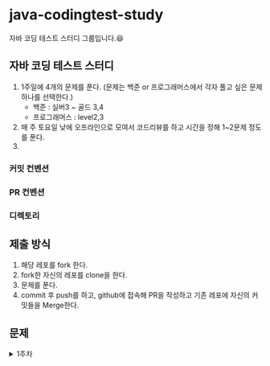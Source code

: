 # java-codingtest-study
자바 코딩 테스트 스터디 그룹입니다.😆


## 자바 코딩 테스트 스터디
1. 1주일에 4개의 문제를 푼다. (문제는 백준 or 프로그래머스에서 각자 풀고 싶은 문제 하나를 선택한다.)
   - 백준 : 실버3 ~ 골드 3,4
   - 프로그래머스 : level2,3
2. 매 주 토요일 낮에 오프라인으로 모여서 코드리뷰를 하고 시간을 정해 1~2문제 정도를 푼다.
3. 
### 커밋 컨벤션
### PR 컨벤션
### 디렉토리

## 제출 방식
1. 해당 레포를 fork 한다.
2. fork한 자신의 레포를 clone을 한다.
3. 문제를 푼다.
4. commit 후 push를 하고, github에 접속해 PR을 작성하고 기존 레포에 자신의 커밋들을 Merge한다.

## 문제

<details>
<summary>1주차</summary>
</details>

